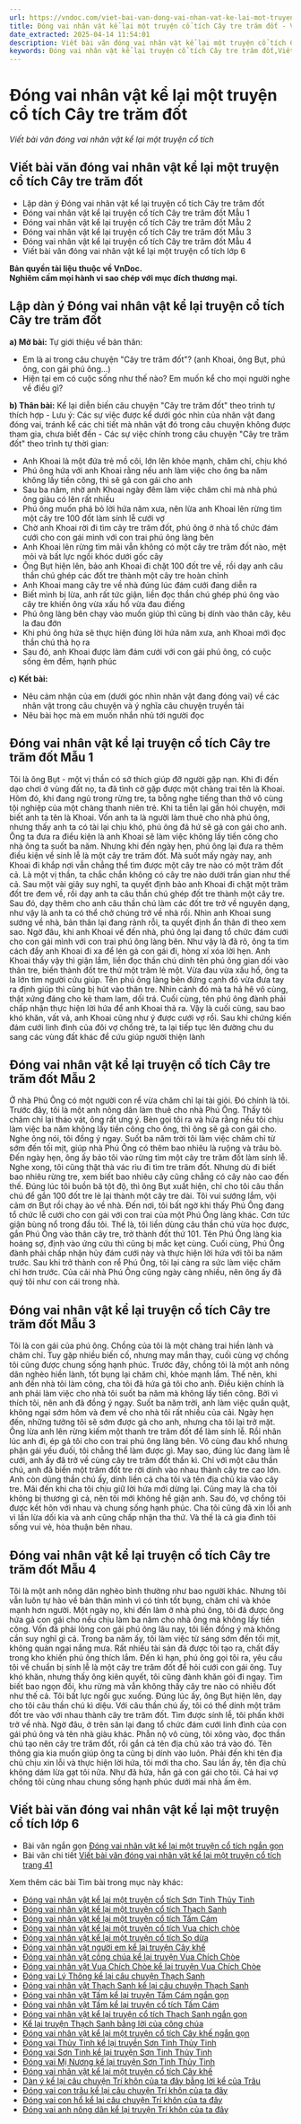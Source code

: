 ```yaml
---
url: https://vndoc.com/viet-bai-van-dong-vai-nhan-vat-ke-lai-mot-truyen-co-tich-cay-tre-tram-dot-257917
title: Đóng vai nhân vật kể lại một truyện cổ tích Cây tre trăm đốt - Viết bài văn đóng vai nhân vật kể lại một truyện cổ tích - VnDoc.com
date_extracted: 2025-04-14 11:54:01
description: Viết bài văn đóng vai nhân vật kể lại một truyện cổ tích Cây tre trăm đốt lớp 6 được biên soạn nhằm giúp các em HS đạt kết quả tốt trong quá trình làm bài tập và học tập môn Ngữ văn lớp 6.
keywords: Đóng vai nhân vật kể lại truyện cổ tích Cây tre trăm đốt,Viết bài văn đóng vai nhân vật kể lại một truyện cổ tích Cây tre trăm đốt,viết bài văn đóng vai nhân vật kể lại một truyện cổ tích,đóng vai nhân vật kể lại một truyện cổ tích,đóng vai nhân vật kể lại một truyện cổ tích lớp 6,bài văn đóng vai nhân vật kể lại một truyện cổ tích
---
```


# Đóng vai nhân vật kể lại một truyện cổ tích Cây tre trăm đốt
 _Viết bài văn đóng vai nhân vật kể lại một truyện cổ tích_
## **Viết bài văn đóng vai nhân vật kể lại một truyện cổ tích Cây tre trăm đốt**
  * Lập dàn ý Đóng vai nhân vật kể lại truyện cổ tích Cây tre trăm đốt
  * Đóng vai nhân vật kể lại truyện cổ tích Cây tre trăm đốt Mẫu 1
  * Đóng vai nhân vật kể lại truyện cổ tích Cây tre trăm đốt Mẫu 2
  * Đóng vai nhân vật kể lại truyện cổ tích Cây tre trăm đốt Mẫu 3
  * Đóng vai nhân vật kể lại truyện cổ tích Cây tre trăm đốt Mẫu 4
  * Viết bài văn đóng vai nhân vật kể lại một truyện cổ tích lớp 6 

**Bản quyền tài liệu thuộc về VnDoc.  
Nghiêm cấm mọi hành vi sao chép với mục đích thương mại.**
## **Lập dàn ý Đóng vai nhân vật kể lại truyện cổ tích Cây tre trăm đốt**
**a\) Mở bài:** Tự giới thiệu về bản thân:
  * Em là ai trong câu chuyện "Cây tre trăm đốt"? \(anh Khoai, ông Bụt, phú ông, con gái phú ông…\)
  * Hiện tại em có cuộc sống như thế nào? Em muốn kể cho mọi người nghe về điều gì?

**b\) Thân bài:** Kể lại diễn biến câu chuyện "Cây tre trăm đốt" theo trình tự thích hợp
\- Lưu ý: Các sự việc được kể dưới góc nhìn của nhân vật đang đóng vai, tránh kể các chi tiết mà nhân vật đó trong câu chuyện không được tham gia, chưa biết đến
\- Các sự việc chính trong câu chuyện "Cây tre trăm đốt" theo trình tự thời gian:
  * Anh Khoai là một đứa trẻ mồ côi, lớn lên khỏe mạnh, chăm chỉ, chịu khó
  * Phú ông hứa với anh Khoai rằng nếu anh làm việc cho ông ba năm không lấy tiền công, thì sẽ gả con gái cho anh
  * Sau ba năm, nhờ anh Khoai ngày đêm làm việc chăm chỉ mà nhà phú ông giàu có lên rất nhiều
  * Phú ông muốn phá bỏ lời hứa năm xưa, nên lừa anh Khoai lên rừng tìm một cây tre 100 đốt làm sính lễ cưới vợ
  * Chờ anh Khoai rời đi tìm cây tre trăm đốt, phú ông ở nhà tổ chức đám cưới cho con gái mình với con trai phú ông làng bên
  * Anh Khoai lên rừng tìm mãi vẫn không có một cây tre trăm đốt nào, mệt mỏi và bất lực ngồi khóc dưới gốc cây
  * Ông Bụt hiện lên, bảo anh Khoai đi chặt 100 đốt tre về, rồi dạy anh câu thần chú ghép các đốt tre thành một cây tre hoàn chỉnh
  * Anh Khoai mang cây tre về nhà đúng lúc đám cưới đang diễn ra
  * Biết mình bị lừa, anh rất tức giận, liền đọc thần chú ghép phú ông vào cây tre khiến ông vừa xấu hổ vừa đau điếng
  * Phú ông làng bên chạy vào muốn giúp thì cũng bị dính vào thân cây, kêu la đau đớn
  * Khi phú ông hứa sẽ thực hiện đúng lời hứa năm xưa, anh Khoai mới đọc thần chú thả họ ra
  * Sau đó, anh Khoai được làm đám cưới với con gái phú ông, có cuộc sống êm đềm, hạnh phúc

**c\) Kết bài:**
  * Nêu cảm nhận của em \(dưới góc nhìn nhân vật đang đóng vai\) về các nhân vật trong câu chuyện và ý nghĩa câu chuyện truyền tải
  * Nêu bài học mà em muốn nhắn nhủ tới người đọc

## **Đóng vai nhân vật kể lại truyện cổ tích Cây tre trăm đốt Mẫu 1**
Tôi là ông Bụt - một vị thần có sở thích giúp đỡ người gặp nạn. Khi đi đến dạo chơi ở vùng đất nọ, ta đã tình cờ gặp được một chàng trai tên là Khoai.
Hôm đó, khi đang ngủ trong rừng tre, ta bỗng nghe tiếng than thở vô cùng tội nghiệp của một chàng thanh niên trẻ. Khi ta tiễn lại gần hỏi chuyện, mới biết anh ta tên là Khoai. Vốn anh ta là người làm thuê cho nhà phú ông, nhưng thấy anh ta có tài lại chịu khó, phú ông đã hứ sẽ gả con gái cho anh. Ông ta đưa ra điều kiện là anh Khoai sẽ làm việc không lấy tiền công cho nhà ông ta suốt ba năm. Nhưng khi đến ngày hẹn, phú ông lại đưa ra thêm điều kiện về sính lễ là một cây tre trăm đốt. Mà suốt mấy ngày nay, anh Khoai đi khắp nơi vẫn chẳng thể tìm được một cây tre nào có một trăm đốt cả. Là một vị thần, ta chắc chắn không có cây tre nào dưới trần gian như thế cả. Sau một vài giây suy nghĩ, ta quyết định bảo anh Khoai đi chặt một trăm đốt tre đem về, rồi dạy anh ta câu thần chú ghép đốt tre thành một cây tre. Sau đó, dạy thêm cho anh câu thần chú làm các đốt tre trở về nguyên dạng, như vậy là anh ta có thể chở chúng trở về nhà rồi. Nhìn anh Khoai sung sướng về nhà, bản thân lại đang rảnh rỗi, ta quyết định ẩn thân đi theo xem sao. Ngờ đâu, khi anh Khoai về đến nhà, phú ông lại đang tổ chức đám cưới cho con gái mình với con trai phú ông làng bên. Như vậy là đã rõ, ông ta tìm cách đẩy anh Khoai đi xa để lén gả con gái đi, hòng xí xóa lời hẹn. Anh Khoai thấy vậy thì giận lắm, liền đọc thần chú dính tên phú ông gian dối vào thân tre, biến thành đốt tre thứ một trăm lẻ một. Vừa đau vừa xấu hổ, ông ta la lớn tìm người cứu giúp. Tên phú ông làng bên đứng cạnh đó vừa đưa tay ra định giúp thì cũng bị hút vào thân tre. Nhìn cảnh đó mà ta hả hê vô cùng, thật xứng đáng cho kẻ tham lam, dối trá. Cuối cùng, tên phú ông đành phải chấp nhận thực hiện lời hứa để anh Khoai thả ra. Vậy là cuối cùng, sau bao khó khăn, vất vả, anh Khoai cũng như ý được cưới vợ rồi.
Sau khi chứng kiến đám cưới linh đình của đôi vợ chồng trẻ, ta lại tiếp tục lên đường chu du sang các vùng đất khác để cứu giúp người thiện lành
## **Đóng vai nhân vật kể lại truyện cổ tích Cây tre trăm đốt Mẫu 2**
Ở nhà Phú Ông có một người con rể vừa chăm chỉ lại tài giỏi. Đó chính là tôi.
Trước đây, tôi là một anh nông dân làm thuê cho nhà Phú Ông. Thấy tôi chăm chỉ lại tháo vát, ông rất ưng ý. Bèn gọi tôi ra và hứa rằng nếu tôi chịu làm việc ba năm không lấy tiền công cho ông, thì ông sẽ gả con gái cho. Nghe ông nói, tôi đồng ý ngay.
Suốt ba năm trời tôi làm việc chăm chỉ từ sớm đến tối mịt, giúp nhà Phú Ông có thêm bao nhiêu là ruộng và trâu bò. Đến ngày hẹn, ông ấy bảo tôi vào rừng tìm một cây tre trăm đốt làm sính lễ. Nghe xong, tôi cũng thật thà vác rìu đi tìm tre trăm đốt. Nhưng dù đi biết bao nhiêu rừng tre, xem biết bao nhiêu cây cũng chẳng có cây nào cao đến thế. Đúng lúc tôi buồn bã tột độ, thì ông Bụt xuất hiện, chỉ cho tôi câu thần chú để gắn 100 đốt tre lẻ lại thành một cây tre dài. Tôi vui sướng lắm, vội cảm ơn Bụt rồi chạy ào về nhà. Đến nơi, tôi bất ngờ khi thấy Phú Ông đang tổ chức lễ cưới cho con gái với con trai của một Phú Ông làng khác. Cơn tức giận bùng nổ trong đầu tôi. Thế là, tôi liền dùng câu thần chú vừa học được, gắn Phú Ông vào thân cây tre, trở thành đốt thứ 101. Tên Phú Ông làng kia hoảng sợ, định vào ứng cứu thì cũng bị mắc kẹt cùng. Cuối cùng, Phú Ông đành phải chấp nhận hủy đám cưới này và thực hiện lời hứa với tôi ba năm trước.
Sau khi trở thành con rể Phú Ông, tôi lại càng ra sức làm việc chăm chỉ hơn trước. Của cải nhà Phú Ông cũng ngày càng nhiều, nên ông ấy đã quý tôi như con cái trong nhà.
## **Đóng vai nhân vật kể lại truyện cổ tích Cây tre trăm đốt Mẫu 3**
Tôi là con gái của phú ông. Chồng của tôi là một chàng trai hiền lành và chăm chỉ. Tuy gặp nhiều biến cố, nhưng may mắn thay, cuối cùng vợ chồng tôi cũng được chung sống hạnh phúc.
Trước đây, chồng tôi là một anh nông dân nghèo hiền lành, tốt bụng lại chăm chỉ, khỏe mạnh lắm. Thế nên, khi anh đến nhà tôi làm công, cha tôi đã hứa gả tôi cho anh. Điều kiện chính là anh phải làm việc cho nhà tôi suốt ba năm mà không lấy tiền công. Bởi vì thích tôi, nên anh đã đồng ý ngay. Suốt ba năm trời, anh làm việc quần quật, không ngại sớm hôm và đem về cho nhà tôi rất nhiều của cải.
Ngày hẹn đến, những tưởng tôi sẽ sớm được gả cho anh, nhưng cha tôi lại trở mặt. Ông lừa anh lên rừng kiếm một thanh tre trăm đốt để làm sính lễ. Rồi nhân lúc anh đi, ép gả tôi cho con trai phú ông làng bên. Vô cùng đau khổ nhưng phận gái yếu đuối, tôi chẳng thể làm được gì. May sao, đúng lúc đang làm lễ cưới, anh ấy đã trở về cùng cây tre trăm đốt thần kì. Chỉ với một câu thần chú, anh đã biến một trăm đốt tre rời dính vào nhau thành cây tre cao lớn. Anh còn dùng thần chú ấy, dính liền cả cha tôi và tên địa chủ kia vào cây tre. Mãi đến khi cha tôi chịu giữ lời hứa mới dừng lại. Cũng may là cha tôi không bị thương gì cả, nên tôi mới không hề giận anh.
Sau đó, vợ chồng tôi được kết hôn với nhau và chung sống hạnh phúc. Cha tôi cũng đã xin lỗi anh vì lần lừa dối kia và anh cũng chấp nhận tha thứ. Và thế là cả gia đình tôi sống vui vẻ, hòa thuận bên nhau.
## **Đóng vai nhân vật kể lại truyện cổ tích Cây tre trăm đốt Mẫu 4**
Tôi là một anh nông dân nghèo bình thường như bao người khác. Nhưng tôi vẫn luôn tự hào về bản thân mình vì có tính tốt bụng, chăm chỉ và khỏe mạnh hơn người.
Một ngày nọ, khi đến làm ở nhà phú ông, tôi đã được ông hứa gả con gái cho nếu chịu làm ba năm cho nhà ông mà không lấy tiền công. Vốn đã phải lòng con gái phú ông lâu nay, tôi liền đồng ý mà không cần suy nghĩ gì cả. Trong ba năm ấy, tôi làm việc từ sáng sớm đến tối mịt, không quản ngại nắng mưa. Rất nhiều tài sản đã được tôi tạo ra, chất đầy trong kho khiến phú ông thích lắm.
Đến kì hạn, phú ông gọi tôi ra, yêu cầu tôi về chuẩn bị sính lễ là một cây tre trăm đốt để hỏi cưới con gái ông. Tuy khó khăn, nhưng thấy ông kiên quyết, tôi cũng đành khăn gói đi ngay. Tìm biết bao ngọn đồi, khu rừng mà vẫn không thấy cây tre nào có nhiều đốt như thế cả. Tôi bất lực ngồi gục xuống. Đúng lúc ấy, ông Bụt hiện lên, dạy cho tôi câu thần chú kì diệu. Với câu thần chú ấy, tôi có thể dính một trăm đốt tre vào với nhau thành cây tre trăm đốt.
Tìm được sính lễ, tôi phấn khởi trở về nhà. Ngờ đâu, ở trên sân lại đang tổ chức đám cưới linh đình của con gái phú ông và tên nhà giàu khác. Phẫn nộ vô cùng, tôi xông vào, đọc thần chú tạo nên cây tre trăm đốt, rồi gắn cả tên địa chủ xảo trá vào đó. Tên thông gia kia muốn giúp ông ta cũng bị dính vào luôn. Phải đến khi tên địa chủ chịu xin lỗi và thực hiện lời hứa, tôi mới tha cho.
Sau lần ấy, tên địa chủ không dám lừa gạt tôi nữa. Như đã hứa, hắn gả con gái cho tôi. Cả hai vợ chồng tôi cùng nhau chung sống hạnh phúc dưới mái nhà ấm êm.
## **Viết bài văn đóng vai nhân vật kể lại một truyện cổ tích lớp 6**
  * Bài văn ngắn gọn [Đóng vai nhân vật kể lại một truyện cổ tích ngắn gọn](<https://vndoc.com/viet-bai-van-dong-vai-nhan-vat-ke-lai-mot-truyen-co-tich-ngan-gon-257924>)
  * Bài văn chi tiết [Viết bài văn đóng vai nhân vật kể lại một truyện cổ tích trang 41](<https://vndoc.com/viet-bai-van-dong-vai-nhan-vat-ke-lai-mot-truyen-co-tich-257925>)

Xem thêm các bài Tìm bài trong mục này khác:
  * [Đóng vai nhân vật kể lại một truyện cổ tích Sơn Tinh Thủy Tinh](</viet-bai-van-dong-vai-nhan-vat-ke-lai-mot-truyen-co-tich-son-tinh-thuy-tinh-257918>)
  * [Đóng vai nhân vật kể lại một truyện cổ tích Thạch Sanh](</dong-vai-nhan-vat-ke-lai-mot-truyen-co-tich-thach-sanh-257919>)
  * [Đóng vai nhân vật kể lại một truyện cổ tích Tấm Cám](</dong-vai-nhan-vat-ke-lai-mot-truyen-co-tich-tam-cam-257920>)
  * [Đóng vai nhân vật kể lại một truyện cổ tích Vua chích chòe](</dong-vai-nhan-vat-ke-lai-mot-truyen-co-tich-vua-chich-choe-257921>)
  * [Đóng vai nhân vật kể lại một truyện cổ tích Sọ dừa](</dong-vai-nhan-vat-ke-lai-mot-truyen-co-tich-so-dua-257922>)
  * [Đóng vai nhân vật người em kể lại truyện Cây khế](</viet-bai-van-dong-vai-nhan-vat-nguoi-em-ke-lai-truyen-cay-khe-288610>)
  * [Đóng vai nhân vật công chúa kể lại truyện Vua Chích Chòe](</viet-bai-van-dong-vai-nhan-vat-cong-chua-ke-lai-truyen-vua-chich-choe-288612>)
  * [Đóng vai nhân vật Vua Chích Chòe kể lại truyện Vua Chích Chòe](</viet-bai-van-dong-vai-nhan-vat-vua-chich-choe-ke-lai-truyen-vua-chich-choe-288613>)
  * [Đóng vai Lý Thông kể lại câu chuyện Thạch Sanh](</dong-vai-ly-thong-ke-lai-cau-chuyen-thach-sanh-259846>)
  * [Đóng vai nhân vật Thạch Sanh kể lại câu chuyện Thạch Sanh](</dong-vai-nhan-vat-thach-sanh-ke-lai-cau-chuyen-thach-sanh-259851>)
  * [Đóng vai nhân vật Tấm kể lại truyện Tấm Cám ngắn gọn](</ke-lai-truyen-tam-cam-theo-loi-nhan-vat-tam-ngan-gon-288625>)
  * [Đóng vai nhân vật Tấm kể lại truyện cổ tích Tấm Cám](</ke-lai-cau-chuyen-tam-cam-bang-loi-cua-tam-288626>)
  * [Đóng vai nhân vật kể lại truyện cổ tích Thạch Sanh ngắn gọn](</dong-vai-nhan-vat-ke-lai-truyen-co-tich-thach-sanh-ngan-gon-288641>)
  * [Kể lại truyện Thạch Sanh bằng lời của công chúa ](</ke-lai-truyen-thach-sanh-bang-loi-cua-cong-chua-288646>)
  * [Đóng vai nhân vật kể lại một truyện cổ tích Cây khế ngắn gọn](</dong-vai-nhan-vat-ke-lai-mot-truyen-co-tich-cay-khe-ngan-gon-288654>)
  * [Đóng vai Thủy Tinh kể lại truyền Sơn Tinh Thủy Tinh](</van-mau-lop-6-dong-vai-thuy-tinh-ke-lai-truyen-thuyet-son-tinh-thuy-tinh-141039>)
  * [Đóng vai Sơn Tinh kể lại truyện Sơn Tinh Thủy Tinh](</van-mau-lop-6-dong-vai-son-tinh-ke-lai-cau-chuyen-son-tinh-thuy-tinh-141040>)
  * [Đóng vai Mị Nương kể lại truyện Sơn Tinh Thủy Tinh](</van-mau-lop-6-dong-vai-mi-nuong-ke-lai-truyen-son-tinh-thuy-tinh-141041>)
  * [Đóng vai nhân vật kể lại một truyện cổ tích Cây khế](</dong-vai-nhan-vat-ke-lai-mot-truyen-co-tich-cay-khe-257923>)
  * [Dàn ý kể lại câu chuyện Trí khôn của ta đây bằng lời kể của Trâu](</dan-y-ke-lai-cau-chuyen-tri-khon-cua-ta-day-bang-loi-ke-cua-trau-174362>)
  * [Đóng vai con trâu kể lại câu chuyện Trí khôn của ta đây](</ke-lai-cau-chuyen-tri-khon-cua-ta-day-bang-loi-ke-cua-trau-174363>)
  * [Đóng vai con hổ kể lại câu chuyện Trí khôn của ta đây](</dong-vai-con-ho-ke-lai-cau-chuyen-tri-khon-cua-ta-day-163432>)
  * [Đóng vai anh nông dân kể lại truyện Trí khôn của ta đây](</ke-lai-truyen-tri-khon-cua-ta-day-bang-loi-ke-cua-anh-nong-dan-174374>)

